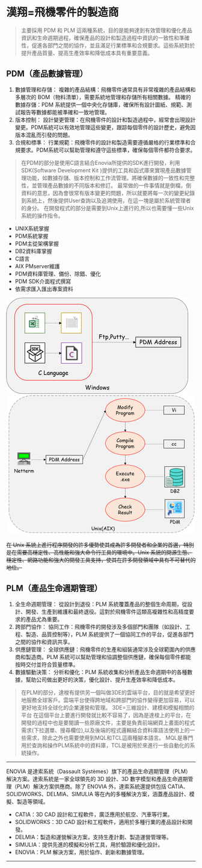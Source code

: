 # **漢翔=飛機零件的製造商**

> 主要採用 PDM 和 PLM 這兩種系統，目的是能夠達到有效管理和優化產品資訊和生命週期過程，確保產品的設計和製造過程中資訊的一致性和準確性，促進各部門之間的協作，並且滿足行業標準和合規要求。這些系統對於提升產品質量、提高生產效率和降低成本具有重要意義。

## PDM（產品數據管理）
1. 數據管理和存儲：
複雜的產品結構：飛機零件通常具有非常複雜的產品結構和多層次的 BOM（物料清單），需要系統地管理和存儲所有相關數據。
精確的數據存儲：PDM 系統提供一個中央化存儲庫，確保所有設計圖紙、規範、測試報告等數據都能被準確和一致地管理。
3. 版本控制：
設計變更管理：在飛機零件的設計和製造過程中，經常會出現設計變更。PDM系統可以有效地管理這些變更，跟踪每個零件的設計歷史，避免因版本混亂而引發的問題。
5. 合規和標準：
行業規範：飛機零件的設計和製造需要遵循嚴格的行業標準和合規要求。PDM系統可以幫助管理和遵守這些標準，確保每個零件都符合要求。

> 在PDM的部分是使用C語言結合Enovia所提供的SDK進行開發，利用SDK(Software Development Kit )提供的工具和函式庫來實現產品數據管理功能，如數據存儲、版本控制和工作流管理。將確保數據的一致性和完整性，並管理產品數據的不同版本和修訂。
> 最常做的一件事情就是倒檔，倒資料的意思，因為會很常有版本變更的問題，所以就要將每一次的變更紀錄到系統上，然後提供User查詢以及追溯使用，在這一塊是屬於系統管理者的身分。
> 在開發程式的部分是需要到Unix上進行的,所以也需要懂一些Unix系統的操作指令。

* UNIX系統掌握
* PDM系統掌握
* PDM主從架構掌握
* DB2資料庫掌握
* C語言
* AIX PMserver維護
* PDM資料庫管理、備份、除錯、優化
* PDM SDK介面程式撰寫
* 依需求匯入匯出專案資料

![image](https://raw.githubusercontent.com/sogood0425/PDM/main/PDM1.png)
![image](https://raw.githubusercontent.com/sogood0425/PDM/main/PDM2.png)


~~在 Unix 系統上進行程序開發的許多優勢使其成為許多開發者和企業的首選，特別是在需要高穩定性、高性能和強大命令行工具的環境中。Unix 系統的開源生態、穩定性、網路功能和強大的開發工具支持，使其在許多開發領域中具有不可替代的地位。~~


## PLM（產品生命週期管理）
1. 全生命週期管理：
從設計到退役：PLM 系統覆蓋產品的整個生命周期，從設計、開發、生產到維護和最終退役。這對於飛機零件這類高複雜性和高精度要求的產品尤為重要。
3. 跨部門協作：
協同工作：飛機零件的開發涉及多個部門和團隊（如設計、工程、製造、品質控制等），PLM 系統提供了一個協同工作的平台，促進各部門之間的協作和資訊共享。
5. 供應鏈管理：
全球供應鏈：飛機零件的生產和組裝通常涉及全球範圍內的供應商和製造商。PLM 系統可以幫助管理和協調整個供應鏈，確保每個零件都能按時交付並符合質量標準。
7. 數據驅動決策：
分析和優化：PLM 系統收集和分析產品生命週期中的各種數據，幫助公司做出更好的決策，優化設計、提升生產效率和降低成本。

> 在PLM的部分，達梭有提供另一個叫做3DE的雲端平台，目的就是希望更好地服務全球客戶。雲端平台使得跨地域和跨部門的協作變得更加容易，可以更好地支持全球化的企業運營和管理。
> 3DE=三維設計、建模和模擬相關的平台
> 在這個平台上要進行開發就比較不容易了，因為是達梭上的平台，在開發的過程中也是要閱讀一些原廠文件，主要是負責前端網頁上畫面的程式需求(下拉選單、搜尋欄位),以及後端的程式邏輯結合資料庫語法使用上的一些需求，除此之外也需要使用到MQL和TCL這兩種腳本語言。
> MQL是專門用於查詢和操作PLM系統中的資料庫，TCL是被用於來進行一些自動化的系統操作。

***
ENOVIA 是達索系統（Dassault Systèmes）旗下的產品生命週期管理（PLM）解決方案。達索系統是一家全球領先的 3D 設計、3D 數字模型和產品生命週期管理（PLM）解決方案供應商。除了 ENOVIA 外，達索系統還提供包括 CATIA、SOLIDWORKS、DELMIA、SIMULIA 等在內的多種解決方案，涵蓋產品設計、模擬、製造等領域。

* CATIA：3D CAD 設計和工程軟件，廣泛應用於航空、汽車等行業。
* SOLIDWORKS：3D CAD 設計和工程軟件，適用於多種行業的產品設計和開發。
* DELMIA：製造和運營解決方案，支持生產計劃、製造運營管理等。
* SIMULIA：提供先進的模擬和分析工具，用於驗證和優化設計。
* ENOVIA：PLM 解決方案，用於協作、創新和數據管理。
***









